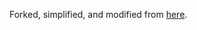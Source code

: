 Forked, simplified, and modified from [here](https://github.com/academicpages/academicpages.github.io).
